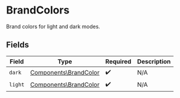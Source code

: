# BrandColors

Brand colors for light and dark modes.


## Fields

| Field                                                          | Type                                                           | Required                                                       | Description                                                    |
| -------------------------------------------------------------- | -------------------------------------------------------------- | -------------------------------------------------------------- | -------------------------------------------------------------- |
| `dark`                                                         | [Components\BrandColor](../../Models/Components/BrandColor.md) | :heavy_check_mark:                                             | N/A                                                            |
| `light`                                                        | [Components\BrandColor](../../Models/Components/BrandColor.md) | :heavy_check_mark:                                             | N/A                                                            |